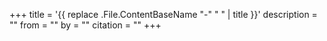 +++
title = '{{ replace .File.ContentBaseName "-" " " | title }}'
description = ""
from = ""
by = ""
citation = ""
+++
